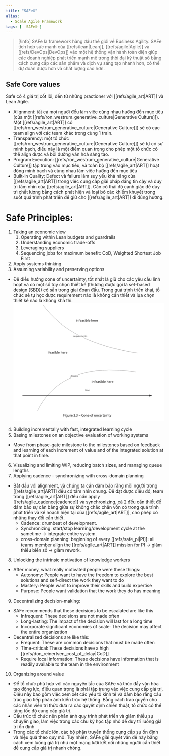 ```yaml
---
title: "SAFe®"
alias:
  - Scale Agile Framework
tags: [  SAFe® ]
---
```


> [!info]
> SAFe là framework hàng đầu thế giới về Business Agility. SAFe tích hợp sức mạnh của [[refs/lean|Lean]], [[refs/agile|Agile]] và [[refs/DevOps|DevOps]] vào một hệ thống vận hành toàn diện giúp các doanh nghiệp phát triển mạnh mẽ trong thời đại kỹ thuật số bằng cách cung cấp các sản phẩm và dịch vụ sáng tạo nhanh hơn, có thể dự đoán được hơn và chất lượng cao hơn.

## Safe Core values
Safe có 4 giá trị cốt lõi, đến từ những practioner với [[refs/agile_art|ART]] và Lean Agile.
* Alignment: tất cả mọi người đều làm việc cùng nhau hướng đến mục tiêu (của một [[refs/ron_westrum_generative_culture|Generative Culture]]). Một [[refs/agile_art|ART]] có [[refs/ron_westrum_generative_culture|Generative Culture]]) sẽ có các team align với các team khác trong cùng 1 train.
* Transparency: một tổ chức [[refs/ron_westrum_generative_culture|Generative Culture]]) sẽ tự có sự minh bạch, điều này là một điểm quan trọng cho phép một tổ chức có thể align được và bồi dưỡng văn hoá sáng tạo.
* Program Execution: [[refs/ron_westrum_generative_culture|Generative Culture]] tập trung vào mục tiêu, và toàn bộ [[refs/agile_art|ART]] hoạt động minh bạch và cùng nhau làm việc hướng đến mục tiêu
* Built-in Quality: Defect và failure làm suy yếu khả năng của [[refs/agile_art|ART]] trong việc cung cấp giải pháp đáng tin cậy và duy trì tầm nhìn của [[refs/agile_art|ART]]. Cần có thái độ cảnh giác để duy trì chất lượng bằng cách phát hiện và loại bỏ các khiếm khuyết trong suốt quá trình phát triển để giữ cho [[refs/agile_art|ART]] đi đúng hướng.

# Safe Principles:

1. Taking an economic view
   1. Operating within Lean budgets and guardrails
   2. Understanding economic trade-offs
   3. Leveraging suppliers
   4. Sequencing jobs for maximum benefit: CoD, Weighted Shortest Job First
2. Apply systems thinking
3. Assuming variability and preserving options
  - Để điều hướng cone of uncertainty, tốt nhất là giữ cho các yêu cầu linh hoạt và có một số tùy chọn thiết kế (thường được gọi là set-based design (SBD)) có sẵn trong giai đoạn đầu.
  Trong quá trình triển khai, tổ chức sẽ tự học được requirement nào là không cần thiết và lựa chọn thiết kế nào là không khả thi.
  ![alt text](../assets/img/cone_of_uncertainty.png)
4. Building incrementally with fast, integrated learning cycle
5. Basing milestones on an objective evaluation of working systems
  - Move from phase-gate milestone to the milestones based on feedback and learning  of each increment of value and of the integrated solution at that point in time.
6. Visualizing and limiting WIP, reducing batch sizes, and managing  queue lengths
7. Applying cadence – synchronizing with cross-domain planning
  - Bắt đầu với alignment, và chúng ta cần đảm bảo rằng mỗi người trong [[refs/agile_art|ART]] đều có tầm nhìn chung. Để đạt được điều đó, team trong [[refs/agile_art|ART]] đều cần apply [[refs/agile_cadence|cadence]] và synchronizing, cả 2 đều cần thiết để đảm bảo sự cân bằng giữa sự không chắc chắn vốn có trong quá trình phát triển và kế hoạch hiện tại của [[refs/agile_art|ART]], cho phép có những thay đổi cần thiết.
    * Cadence: drumbeat of development.
    * Synchronizing: start/stop learning/development cycle at the sametime -> integrate entire system.
    * cross-domain planning: beginning of every [[refs/safe_pi|PI]]: all teams member align the [[refs/agile_art|ART]] mission for PI -> giảm thiểu biến số -> giảm rework.
8. Unlocking the intrinsic motivation of knowledge workers
  - After money,  what really motivated people were these things:
    * Autonomy: People want to have the freedom to explore the best solutions and self-direct the  work they want to do
    * Mastery: People want to improve their skills and build expertise
    * Purpose: People want validation that the work they do has meaning
9. Decentralizing decision-making:
  - SAFe recommends that these decisions to be escalated are like this
    * Infrequent: These decisions are not made often
    * Long-lasting: The impact of the decision will last for a long time
    * Incorporate significant economies of scale: The decision may affect the entire organization
  - Decentralized decisions are like this:
    * Frequent: These are common decisions that must be made often
    * Time-critical: These decisions have a high [[refs/don_reinertsen_cost_of_delay|CoD]]
    * Require local information: These decisions have information that is readily available to the  team in the environment
10. Organizing around value
  - Để tổ chức phù hợp với các nguyên tắc của SAFe và thúc đẩy văn hóa tạo động lực, điều quan trọng là phải tập trung vào việc cung cấp giá trị. Điều này bao gồm việc xem xét các yếu tố kinh tế và đảm bảo rằng cấu trúc giao tiếp phản ánh kiến trúc hệ thống. Bằng cách trao quyền cho các nhân viên tri thức đưa ra các quyết định chiến thuật, tổ chức có thể tăng tốc độ cung cấp giá trị.
  - Cấu trúc tổ chức nên phản ánh quy trình phát triển và giảm thiểu sự chuyển giao, làm việc trong các chu kỳ học tập nhỏ để duy trì luồng giá trị ổn định
  - Trong các tổ chức lớn, các bộ phận truyền thống cung cấp sự ổn định và hiệu quả theo quy mô. Tuy nhiên, SAFe giải quyết vấn đề này bằng cách xem luồng giá trị như một mạng lưới kết nối những người cần thiết để cung cấp giá trị nhanh chóng.
